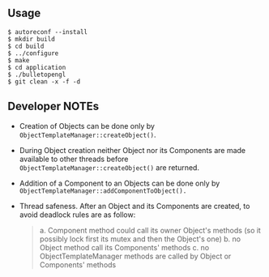 ## Usage

```
$ autoreconf --install
$ mkdir build
$ cd build
$ ../configure
$ make
$ cd application
$ ./bulletopengl
$ git clean -x -f -d
```

## Developer NOTEs
* Creation of Objects can be done only by `ObjectTemplateManager::createObject()`.

* During Object creation neither Object nor its Components are made available 
to other threads before `ObjectTemplateManager::createObject()` are returned.

* Addition of a Component to an Objects can be done only by `ObjectTemplateManager::addComponentToObject().`

* Thread safeness. After an Object and its Components are created, to avoid 
deadlock rules are as follow:
	> a. Component method could call its owner Object's methods (so it possibly lock first its mutex and then the Object's one)
	> b. no Object method call its Components' methods
	> c. no ObjectTemplateManager methods are called by Object or Components' methods
	 

